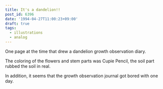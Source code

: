 ```yaml
---
title: It's a dandelion!!
post_id: 6396
date: '1994-04-27T11:00:23+09:00'
draft: true
tags:
  - illustrations
  - analog
---
```


One page at the time that drew a dandelion growth observation diary.

The coloring of the flowers and stem parts was Cupie Pencil, the soil part rubbed the soil in real.

In addition, it seems that the growth observation journal got bored with one day.
